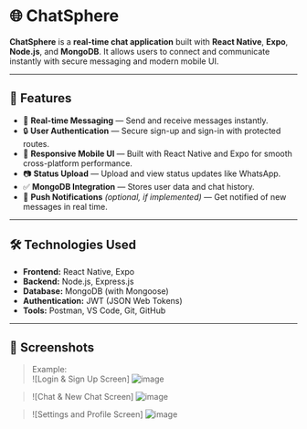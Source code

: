 # 🌐 ChatSphere

**ChatSphere** is a **real-time chat application** built with **React Native**, **Expo**, **Node.js**, and **MongoDB**. It allows users to connect and communicate instantly with secure messaging and modern mobile UI.

---

## 🚀 Features

- 💬 **Real-time Messaging** — Send and receive messages instantly.
- 🔒 **User Authentication** — Secure sign-up and sign-in with protected routes.
- 📱 **Responsive Mobile UI** — Built with React Native and Expo for smooth cross-platform performance.
- 📷 **Status Upload** — Upload and view status updates like WhatsApp.
- ✅ **MongoDB Integration** — Stores user data and chat history.
- 🔔 **Push Notifications** *(optional, if implemented)* — Get notified of new messages in real time.

---

## 🛠️ Technologies Used

- **Frontend:** React Native, Expo
- **Backend:** Node.js, Express.js
- **Database:** MongoDB (with Mongoose)
- **Authentication:** JWT (JSON Web Tokens)
- **Tools:** Postman, VS Code, Git, GitHub

---

## 📸 Screenshots

> Example:  
> ![Login & Sign Up Screen]
![image](https://github.com/user-attachments/assets/b283cc14-e688-4eed-b8bd-d6e215dbbf6f)

> ![Chat & New Chat Screen]
![image](https://github.com/user-attachments/assets/a992ff21-1b47-467c-a0a4-235baa9c0581)

> ![Settings and Profile Screen]
![image](https://github.com/user-attachments/assets/97bc7b55-3dce-46cd-aae0-c8d98acb275e)



